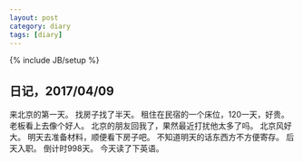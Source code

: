 ```yaml
---
layout: post
category: diary
tags: [diary]
---
```

{% include JB/setup %}


## 日记，2017/04/09
来北京的第一天。
找房子找了半天。
租住在民宿的一个床位，120一天，好贵。
老板看上去像个好人。
北京的朋友回我了，果然最近打扰他太多了吗。
北京风好大。
明天去准备材料，顺便看下房子吧。
不知道明天的话东西方不方便寄存。
后天入职。
倒计时998天。
今天读了下英语。
